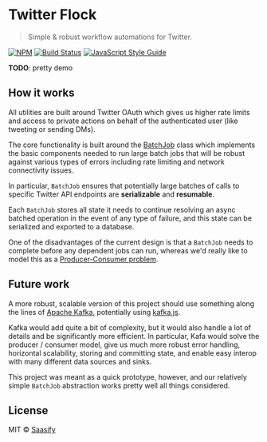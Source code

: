 # Twitter Flock

> Simple & robust workflow automations for Twitter.

[![NPM](https://img.shields.io/npm/v/twitter-flock.svg)](https://www.npmjs.com/package/twitter-flock) [![Build Status](https://travis-ci.com/saasify-sh/twitter-flock.svg?branch=master)](https://travis-ci.com/saasify-sh/twitter-flock) [![JavaScript Style Guide](https://img.shields.io/badge/code_style-standard-brightgreen.svg)](https://standardjs.com)

**TODO**: pretty demo

## How it works

All utilities are built around Twitter OAuth which gives us higher rate limits and access to private actions on behalf of the authenticated user (like tweeting or sending DMs).

The core functionality is built around the [BatchJob](./lib/batch-job.js) class which implements the basic components needed to run large batch jobs that will be robust against various types of errors including rate limiting and network connectivity issues.

In particular, `BatchJob` ensures that potentially large batches of calls to specific Twitter API endpoints are **serializable** and **resumable**.

Each `BatchJob` stores all state it needs to continue resolving an async batched operation in the event of any type of failure, and this state can be serialized and exported to a database.

One of the disadvantages of the current design is that a `BatchJob` needs to complete before any dependent jobs can run, whereas we'd really like to model this as a [Producer-Consumer problem](https://en.wikipedia.org/wiki/Producer%E2%80%93consumer_problem).

## Future work

A more robust, scalable version of this project should use something along the lines of [Apache Kafka](https://kafka.apache.org), potentially using [kafka.js](https://kafka.js.org).

Kafka would add quite a bit of complexity, but it would also handle a lot of details and be significantly more efficient. In particular, Kafa would solve the producer / consumer model, give us much more robust error handling, horizontal scalability, storing and committing state, and enable easy interop with many different data sources and sinks.

This project was meant as a quick prototype, however, and our relatively simple `BatchJob` abstraction works pretty well all things considered.

## License

MIT © [Saasify](https://saasify.sh)
